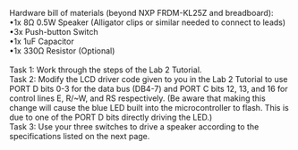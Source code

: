 Hardware bill of materials (beyond NXP FRDM-KL25Z and breadboard): <br/>
•1x  8Ω 0.5W Speaker (Alligator clips or similar needed to connect to leads)<br/>
•3x  Push-button Switch<br/>
•1x 1uF Capacitor<br/>
•1x 330Ω Resistor (Optional)<br/><br/>
Task 1: Work through the steps of the Lab 2 Tutorial.<br/>
Task 2: Modify the LCD driver code given to you in the Lab 2 Tutorial to use PORT D bits 0-3 
for the data bus (DB4-7) and PORT C bits 12, 13, and 16 for control lines E, R/~W, and RS 
respectively. (Be aware that making this change will cause the blue LED built into the 
microcontroller to flash. This is due to one of the PORT D bits directly driving the LED.)<br/>
Task 3: Use your three switches to drive a speaker according to the specifications listed on the 
next page.
